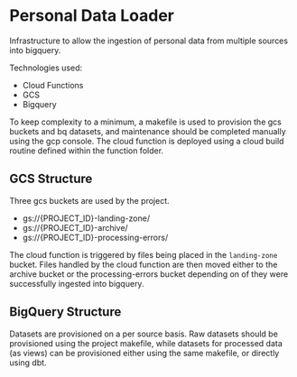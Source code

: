 # Personal Data Loader

Infrastructure to allow the ingestion of personal data from multiple sources into bigquery.

Technologies used:

*   Cloud Functions
*   GCS
*   Bigquery

To keep complexity to a minimum, a makefile is used to provision the gcs buckets and bq datasets,
and maintenance should be completed manually using the gcp console. The cloud function is deployed
using a cloud build routine defined within the function folder.

## GCS Structure

Three gcs buckets are used by the project.

*   gs://{PROJECT_ID}-landing-zone/
*   gs://{PROJECT_ID}-archive/
*   gs://{PROJECT_ID}-processing-errors/

The cloud function is triggered by files being placed in the `landing-zone` bucket. Files handled
by the cloud function are then moved either to the archive bucket or the processing-errors bucket
depending on of they were successfully ingested into bigquery.

## BigQuery Structure

Datasets are provisioned on a per source basis. Raw datasets should be provisioned using the 
project makefile, while datasets for processed data (as views) can be provisioned either using the
same makefile, or directly using dbt.

